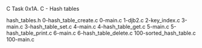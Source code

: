 C Task 0x1A. C - Hash tables

hash_tables.h
0-hash_table_create.c
0-main.c
1-djb2.c
2-key_index.c
3-main.c
3-hash_table_set.c
4-main.c
4-hash_table_get.c
5-main.c
5-hash_table_print.c
6-main.c
6-hash_table_delete.c
100-sorted_hash_table.c
100-main.c 
